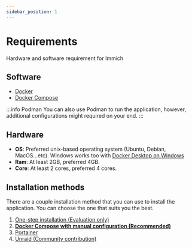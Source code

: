 ```yaml
---
sidebar_position: 1
---
```



# Requirements
Hardware and software requirement for Immich

## Software

- [Docker](https://docs.docker.com/get-docker/)
- [Docker Compose](https://docs.docker.com/compose/install/)

:::info Podman
You can also use Podman to run the application, however, additional configurations might required on your end.
:::

## Hardware

- **OS**: Preferred unix-based operating system (Ubuntu, Debian, MacOS...etc). Windows works too with [Docker Desktop on Windows](https://docs.docker.com/desktop/install/windows-install/)
- **Ram**: At least 2GB, preferred 4GB.
- **Core**: At least 2 cores, preferred 4 cores.

## Installation methods

There are a couple installation method that you can use to install the application. You can choose the one that suits you the best.

1. [One-step installation (Evaluation only)](/docs/installation/one-step-installation)
2. **[Docker Compose with manual configuration (Recommended)](/docs/installation/recommended-installation)**
3. [Portainer](/docs/installation/portainer-installation)
4. [Unraid (Community contribution)](/docs/installation/unraid-installation)

